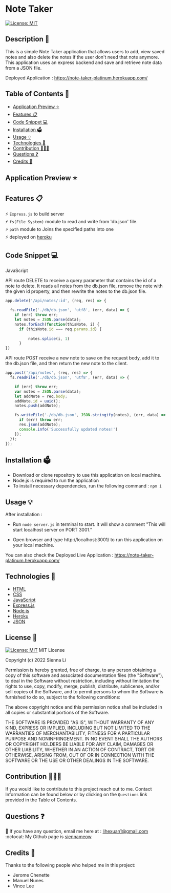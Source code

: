 # Note Taker

[![License: MIT](https://img.shields.io/badge/License-MIT-yellow.svg)](https://github.com/siennameow/note-taker/blob/main/LICENSE)

## Description 📝 

This is a simple Note Taker application that allows users to add, view saved notes and also delete the notes if the user don't need that note anymore. This application uses an express backend and save and retrieve note data from a JSON file.

Deployed Application : https://note-taker-platinum.herokuapp.com/

## Table of Contents 📖

* [Application Preview ⭐](#application-preview-)
* [Features 📋](#features-)
* [Code Snippet 💻](#code-snippet-)
* [Installation 🗳](#installation-)
* [Usage 💡](#usage-)
* [Technologies 🔧](#technologies-)
* [Contribution 👩🏻‍💻](#contribution-)
* [Questions ❓](#questions-)
* [Credits 🙌](#credits-)

## Application Preview ⭐
 

## Features 📋

⚡️ `Express.js` to build server\
⚡️ `fs(File System)` module to read and write from 'db.json' file.\
⚡️ `path` module to Joins the specified paths into one\
⚡️ deployed on [heroku](http://heroku.com/)


## Code Snippet 💻

JavaScript

API route DELETE to receive a query parameter that contains the id of a note to delete. It reads all notes from the db.json file, remove the note with the given id property, and then rewrite the notes to the db.json file.

```JavaScript
app.delete('/api/notes/:id', (req, res) => {
  
  fs.readFile('./db/db.json', 'utf8', (err, data) => {
    if (err) throw err;
    let notes = JSON.parse(data);
    notes.forEach(function(thisNote, i) {              
      if (thisNote.id === req.params.id) {
        
          notes.splice(i, 1)            
      }
})
```

API route POST receive a new note to save on the request body, add it to the db.json file, and then return the new note to the client. 

```JavaScript
app.post('/api/notes', (req, res) => {
  fs.readFile('./db/db.json', 'utf8', (err, data) => {

    if (err) throw err;
    var notes = JSON.parse(data);
    let addNote = req.body;
    addNote.id = uuid();
    notes.push(addNote);

    fs.writeFile('./db/db.json', JSON.stringify(notes), (err, data) => {
      if (err) throw err;
      res.json(addNote);
      console.info('Successfully updated notes!')
    });
  }); 
});
```

## Installation 🗳 

- Download or clone repository to use this application on local machine.
- Node.js is required to run the application
- To install necessary dependencies, run the following command :
    `npm i`

## Usage 💡

After installation :

- Run `node server.js` in terminal to start. It will show a comment "This will start localhost server on PORT 3001."

- Open browser and type http://localhost:3001/ to run this application on your local machine.

You can also check the Deployed Live Application : https://note-taker-platinum.herokuapp.com/

## Technologies 🔧

* [HTML](https://developer.mozilla.org/en-US/docs/Web/HTML)
* [CSS](https://developer.mozilla.org/en-US/docs/Web/CSS)
* [JavaScript](https://developer.mozilla.org/en-US/docs/Web/JavaScript)
* [Express.js](https://expressjs.com/)
* [Node.js](https://nodejs.org/en/)
* [Heroku](https://www.heroku.com/home)
* [JSON](https://www.json.org/json-en.html)

## License 📜
[![License: MIT](https://img.shields.io/badge/License-MIT-yellow.svg)](https://github.com/siennameow/note-taker/blob/main/LICENSE)
MIT License

Copyright (c) 2022 Sienna Li

Permission is hereby granted, free of charge, to any person obtaining a copy
of this software and associated documentation files (the "Software"), to deal
in the Software without restriction, including without limitation the rights
to use, copy, modify, merge, publish, distribute, sublicense, and/or sell
copies of the Software, and to permit persons to whom the Software is
furnished to do so, subject to the following conditions:

The above copyright notice and this permission notice shall be included in all
copies or substantial portions of the Software.

THE SOFTWARE IS PROVIDED "AS IS", WITHOUT WARRANTY OF ANY KIND, EXPRESS OR
IMPLIED, INCLUDING BUT NOT LIMITED TO THE WARRANTIES OF MERCHANTABILITY,
FITNESS FOR A PARTICULAR PURPOSE AND NONINFRINGEMENT. IN NO EVENT SHALL THE
AUTHORS OR COPYRIGHT HOLDERS BE LIABLE FOR ANY CLAIM, DAMAGES OR OTHER
LIABILITY, WHETHER IN AN ACTION OF CONTRACT, TORT OR OTHERWISE, ARISING FROM,
OUT OF OR IN CONNECTION WITH THE SOFTWARE OR THE USE OR OTHER DEALINGS IN THE
SOFTWARE.

## Contribution 👩🏻‍💻 
If you would like to contribute to this project reach out to me. Contact Information can be found below or by clicking on the `Questions` link provided in the Table of Contents.

## Questions ❓

📩 If you have any question, email me here at : lihexuan1@gmail.com<br/>
:octocat: My Github page is [siennameow](https://github.com/siennameow)


## Credits 🙌

Thanks to the following people who helped me in this project:
- Jerome Chenette
- Manuel Nunes
- Vince Lee
